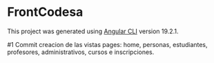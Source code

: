 # FrontCodesa

This project was generated using [Angular CLI](https://github.com/angular/angular-cli) version 19.2.1.

#1 Commit creacion de las vistas pages: home, personas, estudiantes, profesores, administrativos, cursos e inscripciones.


